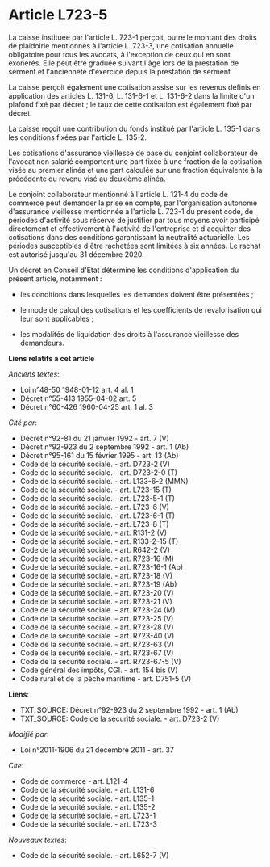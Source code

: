 # Article L723-5

La caisse instituée par l'article L. 723-1 perçoit, outre le montant des droits de plaidoirie mentionnés à l'article L.
723-3, une cotisation annuelle obligatoire pour tous les avocats, à l'exception de ceux qui en sont exonérés. Elle peut être
graduée suivant l'âge lors de la prestation de serment et l'ancienneté d'exercice depuis la prestation de serment. 

La caisse perçoit également une cotisation assise sur les revenus définis en application des articles L. 131-6, L. 131-6-1 et
L. 131-6-2 dans la limite d'un plafond fixé par décret ; le taux de cette cotisation est également fixé par décret. 

La caisse reçoit une contribution du fonds institué par l'article L. 135-1 dans les conditions fixées par l'article L.
135-2. 

Les cotisations d'assurance vieillesse de base du conjoint collaborateur de l'avocat non salarié comportent une part fixée à
une fraction de la cotisation visée au premier alinéa et une part calculée sur une fraction équivalente à la précédente du
revenu visé au deuxième alinéa. 

Le conjoint collaborateur mentionné à l'article L. 121-4 du code de commerce peut demander la prise en compte, par
l'organisation autonome d'assurance vieillesse mentionnée à l'article L. 723-1 du présent code, de périodes d'activité sous
réserve de justifier par tous moyens avoir participé directement et effectivement à l'activité de l'entreprise et d'acquitter
des cotisations dans des conditions garantissant la neutralité actuarielle. Les périodes susceptibles d'être rachetées sont
limitées à six années. Le rachat est autorisé jusqu'au 31 décembre 2020. 

Un décret en Conseil d'Etat détermine les conditions d'application du présent article, notamment :

- les conditions dans lesquelles les demandes doivent être présentées ;

- le mode de calcul des cotisations et les coefficients de revalorisation qui leur sont applicables ;

- les modalités de liquidation des droits à l'assurance vieillesse des demandeurs.

**Liens relatifs à cet article**

_Anciens textes_:

  - Loi n°48-50 1948-01-12 art. 4 al. 1
  - Décret n°55-413 1955-04-02 art. 5
  - Décret n°60-426 1960-04-25 art. 1 al. 3

_Cité par_:

  - Décret n°92-81 du 21 janvier 1992 - art. 7 (V)
  - Décret n°92-923 du 2 septembre 1992 - art. 1 (Ab)
  - Décret n°95-161 du 15 février 1995 - art. 13 (Ab)
  - Code de la sécurité sociale. - art. D723-2 (V)
  - Code de la sécurité sociale. - art. D723-2-0 (T)
  - Code de la sécurité sociale. - art. L133-6-2 (MMN)
  - Code de la sécurité sociale. - art. L723-15 (T)
  - Code de la sécurité sociale. - art. L723-5-1 (T)
  - Code de la sécurité sociale. - art. L723-6 (V)
  - Code de la sécurité sociale. - art. L723-6-1 (T)
  - Code de la sécurité sociale. - art. L723-8 (T)
  - Code de la sécurité sociale. - art. R131-2 (V)
  - Code de la sécurité sociale. - art. R133-2-15 (T)
  - Code de la sécurité sociale. - art. R642-2 (V)
  - Code de la sécurité sociale. - art. R723-16 (M)
  - Code de la sécurité sociale. - art. R723-16-1 (Ab)
  - Code de la sécurité sociale. - art. R723-18 (V)
  - Code de la sécurité sociale. - art. R723-19 (Ab)
  - Code de la sécurité sociale. - art. R723-20 (V)
  - Code de la sécurité sociale. - art. R723-21 (V)
  - Code de la sécurité sociale. - art. R723-24 (M)
  - Code de la sécurité sociale. - art. R723-25 (V)
  - Code de la sécurité sociale. - art. R723-28 (V)
  - Code de la sécurité sociale. - art. R723-40 (V)
  - Code de la sécurité sociale. - art. R723-63 (V)
  - Code de la sécurité sociale. - art. R723-67 (V)
  - Code de la sécurité sociale. - art. R723-67-5 (V)
  - Code général des impôts, CGI. - art. 154 bis (V)
  - Code rural et de la pêche maritime - art. D751-5 (V)

**Liens**:

  - TXT_SOURCE: Décret n°92-923 du 2 septembre 1992 - art. 1 (Ab)
  - TXT_SOURCE: Code de la sécurité sociale. - art. D723-2 (V)

_Modifié par_:

  - Loi n°2011-1906 du 21 décembre 2011 - art. 37

_Cite_:

  - Code de commerce - art. L121-4
  - Code de la sécurité sociale. - art. L131-6
  - Code de la sécurité sociale. - art. L135-1
  - Code de la sécurité sociale. - art. L135-2
  - Code de la sécurité sociale. - art. L723-1
  - Code de la sécurité sociale. - art. L723-3

_Nouveaux textes_:

  - Code de la sécurité sociale. - art. L652-7 (V)
